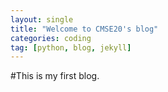 ```yaml
---
layout: single
title: "Welcome to CMSE20's blog"
categories: coding
tag: [python, blog, jekyll]
---
```


#This is my first blog.
